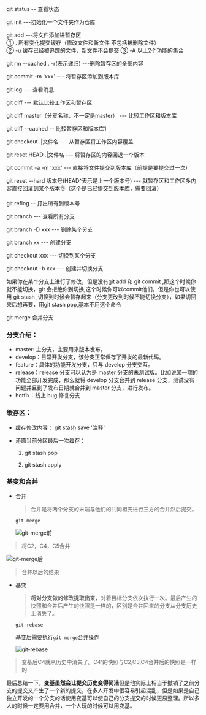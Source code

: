 

git status -- 查看状态

git init ---初始化一个文件夹作为仓库

git add ---将文件添加进暂存区  
 ① .  所有变化提交缓存（修改文件和新文件 不包括被删除文件）  
 ② -u 缓存已经被追踪的文件，新文件不会提交
 ③ -A   以上2个功能的集合

git rm --cached . -r(表示递归) ---删除暂存区的全部内容

git commit -m 'xxx' --- 将暂存区添加到版本库

git log --- 查看消息

git diff --- 默认比较工作区和暂存区

git diff master（分支名称，不一定是master） --- 比较工作区和版本库

git diff --cached -- 比较暂存区和版本库1

git checkout .|文件名 --- 从暂存区将工作区内容覆盖

git reset HEAD .|文件名 --- 将暂存区的内容回退一个版本

git commit -a -m 'xxx' --- 直接将文件提交到版本库（前提是要提交过一次）

git reset --hard 版本号(HEAD^表示是上一个版本号) --- 就暂存区和工作区多内容直接回滚到某个版本👌（这个是已经提交到版本库，需要回滚）

git reflog -- 打出所有到版本号

git branch --- 查看所有分支

git branch -D xxx --- 删除某个分支

git branch xx --- 创建分支

git checkout xxx --- 切换到某个分支

git checkout -b xxx --- 创建并切换分支

如果你在某个分支上进行了修改，但是没有git add 和 git commit ,那这个时候你就不能切换，git 会拒绝你到切换,这个时候你可以commit他们，但是你也可以使用 git stash ,切换到时候会暂存起来（分支更改到时候不能切换分支），如果切回来后想再要，用git stash pop,基本不用这个命令

git merge 合并分支





### 分支介绍：

- master: 主分支，主要用来版本发布。
- develop：日常开发分支，该分支正常保存了开发的最新代码。
- feature：具体的功能开发分支，只与 develop 分支交互。
- release：release 分支可以认为是 master 分支的未测试版。比如说某一期的功能全部开发完成，那么就将 develop 分支合并到 release 分支，测试没有问题并且到了发布日期就合并到 master 分支，进行发布。
- hotfix：线上 bug 修复分支

### 缓存区：

- 缓存修改内容： git stash save  '注释'

- 还原当前分区最后一次缓存：

  1. git stash pop

  2. git stash apply




### 基变和合并

- 合并

  > 合并是将两个分支的末端与他们的共同祖先进行三方的合并然后提交。

  ```shell
  git merge  
  ```

  ![git-merge前](D:\notes\daily-note\img\git-merge前.png)

> 将C2，C4，C5合并

![git-merge后](D:\notes\daily-note\img\git-merge后.png)

> 合并以后的结果



- 基变

  > **将对分支做的修改提取出来**，对着目标分支依次执行一次。最后产生的快照和合并后产生的快照是一样的，区别是合并回来的分支从分支历史上消失了。

  ```shell
  git rebase 
  ```

  基变后需要执行`git merge`合并操作

  ![git-rebase](D:\notes\daily-note\img\git-rebase.png)

  

> 变基后C4就从历史中消失了。C4'的快照与C2,C3,C4合并后的快照是一样的

最后总结一下，**变基虽然会让提交历史变得简洁**但是他实际上相当于撤销了之前分支的提交又产生了一个新的提交，在多人开发中很容易引起混乱，但是如果是自己独立开发的一个分支的话使用变基可以使自己的分支提交的时候更易整理。所以多人的时候一定要用合并，一个人玩的时候可以用变基。



